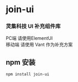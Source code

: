 # join-ui
### 灵集科技 UI 补充组件库   
PC端  请使用ElementUI     
移动端 请使用 Vant 作为补充方案


## npm 安装
```
npm install join-ui
```
